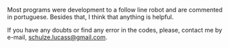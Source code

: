 Most programs were development to a follow line robot and are commented in portuguese. Besides that, I think that anything is helpful.

If you have any doubts or find any error in the codes, please, contact me by e-mail, schulze.lucass@gmail.com.
